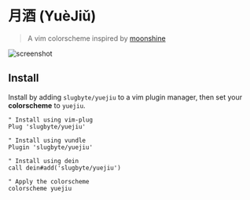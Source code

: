 # 月酒 (YuèJiǔ)
> A vim colorscheme inspired by [moonshine](https://github.com/KKPMW/moonshine-vim)

![screenshot](https://assets.slugbyte.com/github/misc/yuejiu-large.png)

## Install
Install by adding `slugbyte/yuejiu` to a vim plugin manager, then set your **colorscheme** to `yuejiu`.
``` vim
" Install using vim-plug
Plug 'slugbyte/yuejiu'

" Install using vundle 
Plugin 'slugbyte/yuejiu'

" Install using dein
call dein#add('slugbyte/yuejiu')

" Apply the colorscheme
colorscheme yuejiu
```
